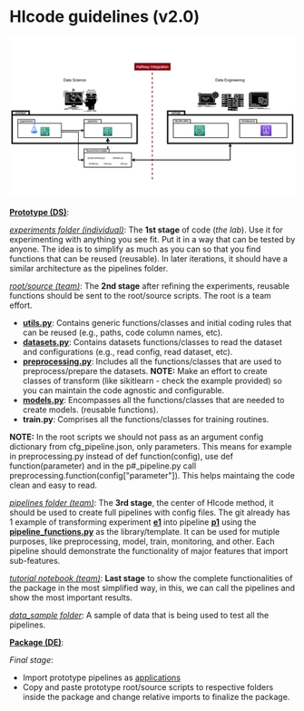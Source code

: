 # HIcode guidelines (v2.0)

<img src="./docs/Slide2.PNG">


[**Prototype (DS)**](https://github.com/nmc-costa/HIcode/tree/main/prototype):

[*experiments folder (individual)*](https://github.com/nmc-costa/HIcode/tree/main/prototype/experiments):
The **1st stage** of code (*the lab*). Use it for experimenting with anything you see fit. Put it in a way that can be tested by anyone. The idea is to simplify as much as you can so that you find functions that can be reused (reusable). In later iterations, it should have a similar architecture as the pipelines folder.

[*root/source (team)*](https://github.com/nmc-costa/HIcode/tree/main/prototype):
The **2nd stage** after refining the experiments, reusable functions should be sent to the root/source scripts. The root is a team effort.

- [**utils.py**](https://github.com/nmc-costa/HIcode/blob/main/prototype/utils.py): Contains generic functions/classes and initial coding rules that can be reused (e.g., paths, code column names, etc).
- [**datasets.py**](https://github.com/nmc-costa/HIcode/blob/main/prototype/datasets.py): Contains datasets functions/classes to read the dataset and configurations (e.g.,  read config, read dataset, etc).
- [**preprocessing.py**](https://github.com/nmc-costa/HIcode/blob/main/prototype/preprocessing.py): Includes all the functions/classes that are used to preprocess/prepare the datasets. **NOTE:** Make an effort to create classes of transform (like sikitlearn - check the example provided) so you can maintain the code agnostic and configurable.
- [**models.py**](https://github.com/nmc-costa/HIcode/blob/main/prototype/models.py): Encompasses all the functions/classes that are needed to create models. (reusable functions).
- **train.py**: Comprises all the functions/classes for training routines.

**NOTE:** In the root scripts we should not pass as an argument config dictionary from cfg_pipeline.json, only parameters. This means for example in preprocessing.py instead of def function(config), use def function(parameter) and in the p#_pipeline.py call preprocessing.function(config["parameter"]). This helps maintaing the code clean and easy to read.

[*pipelines folder (team)*](https://github.com/nmc-costa/HIcode/tree/main/prototype/pipelines):
The **3rd stage**, the center of HIcode method, it should be used to create full pipelines with config files. The git already has 1 example of transforming experiment [**e1**](https://github.com/nmc-costa/HIcode/tree/main/prototype/experiments/e1) into pipeline [**p1**](https://github.com/nmc-costa/HIcode/tree/main/prototype/pipelines/p1) using the [**pipeline_functions.py**](https://github.com/nmc-costa/HIcode/tree/main/prototype/pipelines/pipeline_functions.py) as the library/template. It can be used for mutiple purposes, like preprocessing, model, train, monitoring, and other. Each pipeline should demonstrate the functionality of major features that import sub-features.

[*tutorial notebook (team)*](https://github.com/nmc-costa/HIcode/blob/main/prototype/tutorial.ipynb):
**Last stage** to show the complete functionalities of the package in the most simplified way, in this, we can call the pipelines and show the most important results.

[*data_sample folder*](https://github.com/nmc-costa/HIcode/tree/main/data_sample):
A sample of data that is being used to test all the pipelines.

[**Package (DE)**](https://github.com/nmc-costa/HIcode/tree/main/package):

*Final stage*:
- Import prototype pipelines as [applications](https://github.com/nmc-costa/HIcode/tree/main/package/applications)
- Copy and paste prototype root/source scripts to respective folders inside the package and change relative imports to finalize the package.


